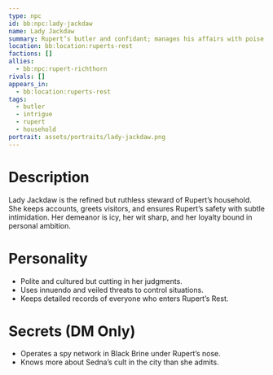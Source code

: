 ```yaml
---
type: npc
id: bb:npc:lady-jackdaw
name: Lady Jackdaw
summary: Rupert’s butler and confidant; manages his affairs with poise and veiled menace.
location: bb:location:ruperts-rest
factions: []
allies:
  - bb:npc:rupert-richthorn
rivals: []
appears_in:
  - bb:location:ruperts-rest
tags: 
  - butler
  - intrigue
  - rupert
  - household
portrait: assets/portraits/lady-jackdaw.png
---
```


# Description
Lady Jackdaw is the refined but ruthless steward of Rupert’s household. She keeps accounts, greets visitors, and ensures Rupert’s safety with subtle intimidation. Her demeanor is icy, her wit sharp, and her loyalty bound in personal ambition.

# Personality
- Polite and cultured but cutting in her judgments.  
- Uses innuendo and veiled threats to control situations.  
- Keeps detailed records of everyone who enters Rupert’s Rest.  

# Secrets (DM Only)
- Operates a spy network in Black Brine under Rupert’s nose.  
- Knows more about Sedna’s cult in the city than she admits.  
